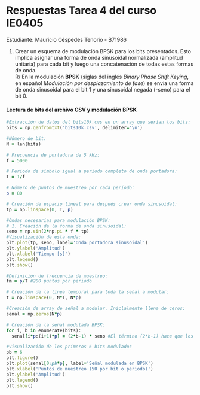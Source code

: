 # Respuestas Tarea 4 del curso IE0405
Estudiante: Mauricio Céspedes Tenorio - B71986

1. Crear un esquema de modulación BPSK para los bits presentados. Esto implica asignar una forma de onda sinusoidal normalizada (amplitud unitaria) para cada bit y luego una concatenación de todas estas formas de onda.  
R\ En la modulación **BPSK** (siglas del inglés *Binary Phase Shift Keying*, en español *Modulación por desplazamiento de fase*) se envía una forma de onda sinusoidal para el bit 1 y una sinusoidal negada (-seno) para el bit 0.

#### Lectura de bits del archivo CSV y modulación BPSK
```ruby
#Extracción de datos del bits10k.cvs en un array que serían los bits:
bits = np.genfromtxt('bits10k.csv', delimiter='\n')

#Número de bit:
N = len(bits)

# Frecuencia de portadora de 5 kHz:
f = 5000

# Periodo de símbolo igual a periodo completo de onda portadora:
T = 1/f

# Número de puntos de muestreo por cada período:
p = 80

# Creación de espacio lineal para después crear onda sinusoidal:
tp = np.linspace(0, T, p)

#Ondas necesarias para modulación BPSK:
# 1. Creación de la forma de onda sinusoidal:
seno = np.sin(2*np.pi * f * tp)
#Visualización de esta onda:
plt.plot(tp, seno, label='Onda portadora sinusoidal')
plt.ylabel('Amplitud')
plt.xlabel('Tiempo [s]')
plt.legend()
plt.show()

#Definición de frecuencia de muestreo:
fm = p/T #200 puntos por periodo

# Creación de la línea temporal para toda la señal a modular:
t = np.linspace(0, N*T, N*p)

#Creación de array de señal a modular. Iniclalmente llena de ceros:
senal = np.zeros(N*p)

# Creación de la señal modulada BPSK:
for i, b in enumerate(bits):
  senal[i*p:(i+1)*p] = (2*b-1) * seno #El término (2*b-1) hace que los 1 en bits sigan siendo 1 y los 0 pasen a -1. De esta forma, en los ceros se coloca un seno negativo y en los 1 un seno positivo.

#Visualización de los primeros 6 bits modulados
pb = 6
plt.figure()
plt.plot(senal[0:pb*p], label='Señal modulada en BPSK')
plt.xlabel('Puntos de muestreo (50 por bit o periodo)')
plt.ylabel('Amplitud')
plt.legend()
plt.show()
```
